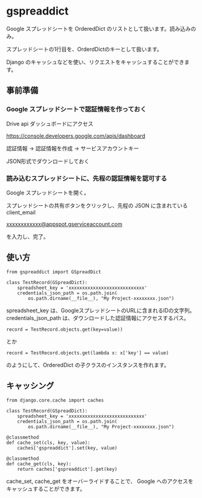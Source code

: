 # gspreaddict


Google スプレッドシートを OrderedDict のリストとして扱います。読み込みのみ。

スプレッドシートの1行目を、OrderdDictのキーとして扱います。

Django のキャッシュなどを使い、リクエストをキャッシュすることができます。


## 事前準備

### Google スプレッドシートで認証情報を作っておく

Drive api ダッシュボードにアクセス

https://console.developers.google.com/apis/dashboard

認証情報 → 認証情報を作成 → サービスアカウントキー

JSON形式でダウンロードしておく


### 読み込むスプレッドシートに、先程の認証情報を認可する

Google スプレッドシートを開く。

スプレッドシートの共有ボタンをクリックし、先程の JSON に含まれている client_email

xxxxxxxxxxxx@appspot.gserviceaccount.com

を入力し、完了。


## 使い方

    from gspreaddict import GSpreadDict

    class TestRecord(GSpreadDict):
        spreadsheet_key = 'xxxxxxxxxxxxxxxxxxxxxxxxxxxx'
        credentials_json_path = os.path.join(
            os.path.dirname(__file__), "My Project-xxxxxxxx.json")

spreadsheet_key は、GoogleスプレッドシートのURLに含まれるIDの文字列。
credentials_json_path は、ダウンロードした認証情報にアクセスするパス。

    record = TestRecord.objects.get(key=value))

とか

    record = TestRecord.objects.get(lambda x: x['key'] == value)

のようにして、OrderedDict の子クラスのインスタンスを作れます。


## キャッシング

    from django.core.cache import caches

    class TestRecord(GSpreadDict):
        spreadsheet_key = 'xxxxxxxxxxxxxxxxxxxxxxxxxxxx'
        credentials_json_path = os.path.join(
            os.path.dirname(__file__), "My Project-xxxxxxxx.json")

    @classmethod
    def cache_set(cls, key, value):
        caches['gspreaddict'].set(key, value)

    @classmethod
    def cache_get(cls, key):
        return caches['gspreaddict'].get(key)

cache_set, cache_get をオーバーライドすることで、
Google へのアクセスをキャッシュすることができます。
